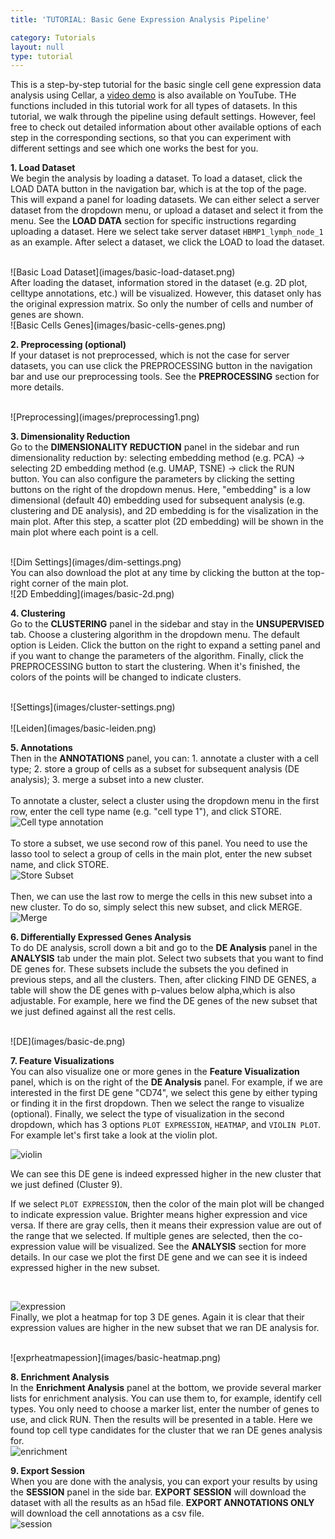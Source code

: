 ```yaml
---
title: 'TUTORIAL: Basic Gene Expression Analysis Pipeline'

category: Tutorials
layout: null
type: tutorial
---
```

This is a step-by-step tutorial for the basic single cell gene expression data analysis using Cellar, a [video demo](https://www.youtube.com/watch?v=J61itSMezFI) is also available on YouTube. THe functions included in this tutorial work for all types of datasets. In this tutorial, we walk through the pipeline using default settings. However, feel free to check out detailed information about other available options of each step in the corresponding sections, so that you can experiment with different settings and see which one works the best for you.

**1. Load Dataset**
<br>
    We begin the analysis by loading a dataset. To load a dataset, click the <span class='mbutton'>LOAD DATA</span> button in the navigation bar, which is at the top of the page. This will expand a panel for loading datasets. We can either select a server dataset from the dropdown menu, or upload a dataset and select it from the menu. See the **LOAD DATA** section for specific instructions regarding uploading a dataset. Here we select take server dataset `HBMP1_lymph_node_1` as an example. After select a dataset, we click the <span class='mbutton'>LOAD</span> to load the dataset.

<br>
![Basic Load Dataset](images/basic-load-dataset.png)
<br>
    After loading the dataset, information stored in the dataset (e.g. 2D plot, celltype annotations, etc.) will be visualized. However, this dataset only has the original expression matrix. So only the number of cells and number of genes are shown.

<br>
![Basic Cells Genes](images/basic-cells-genes.png)
<br>

**2. Preprocessing (optional)**
<br>
    If your dataset is not preprocessed, which is not the case for server datasets, you can use click the  <span class='mbutton'>PREPROCESSING</span> button in the navigation bar and use our preprocessing tools. See the **PREPROCESSING** section for more details.

<br>
![Preprocessing](images/preprocessing1.png)
<br>

**3. Dimensionality Reduction**
<br>
    Go to the **DIMENSIONALITY REDUCTION** panel in the sidebar and run dimensionality reduction by: selecting embedding method (e.g. PCA) -> selecting 2D embedding method (e.g. UMAP, TSNE) -> click the <span class='mbutton'>RUN</span> button. You can also configure the parameters by clicking the setting buttons on the right of the dropdown menus. Here, "embedding" is a low dimensional (default 40) embedding used for subsequent analysis (e.g. clustering and DE analysis), and 2D embedding is for the visalization in the main plot. After this step, a scatter plot (2D embedding) will be shown in the main plot where each point is a cell.

<br>
![Dim Settings](images/dim-settings.png)
<br>
You can also download the plot at any time by clicking the button at the top-right corner of the main plot.
<br>
![2D Embedding](images/basic-2d.png)
<br>

**4. Clustering**
<br>
    Go to the **CLUSTERING** panel in the sidebar and stay in the **UNSUPERVISED** tab. Choose a clustering algorithm in the dropdown menu. The default option is Leiden. Click the button on the right to expand a setting panel and if you want to change the parameters of the algorithm. Finally, click the <span class='mbutton'>PREPROCESSING</span> button to start the clustering. When it's finished, the colors of the points will be changed to indicate clusters.

<br>
![Settings](images/cluster-settings.png)
<br>

<br>
![Leiden](images/basic-leiden.png)
<br>

**5. Annotations**
<br>
    Then in the **ANNOTATIONS** panel, you can: 1. annotate a cluster with a cell type; 2. store a group of cells as a subset for subsequent analysis (DE analysis); 3. merge a subset into a new cluster.
<br>
<br>
    To annotate a cluster, select a cluster using the dropdown menu in the first row, enter the cell type name (e.g. "cell type 1"), and click <span class='mbutton'>STORE</span>.
<br>
![Cell type annotation](images/basic-cell-type.png)
<br>
<br>
    To store a subset, we use second row of this panel. You need to use the lasso tool to select a group of cells in the main plot, enter the new subset name, and click <span class='mbutton'>STORE</span>.
<br>
![Store Subset](images/basic-subset.png)
<br>
<br>
    Then, we can use the last row to merge the cells in this new subset into a new cluster. To do so, simply select this new subset, and click <span class='mbutton'>MERGE</span>.
<br>
![Merge](images/basic-merge.png)
<br>

**6. Differentially Expressed Genes Analysis**
<br>
To do DE analysis, scroll down a bit and go to the **DE Analysis** panel in the **ANALYSIS** tab under the main plot. Select two subsets that you want to find DE genes for. These subsets include the subsets the you defined in previous steps, and all the clusters. Then, after clicking <span class='mbutton'>FIND DE GENES</span>, a table will show the DE genes with p-values below <span class='mbutton'>alpha</span>,which is also adjustable. For example, here we find the DE genes of the new subset that we just defined against all the rest cells.

<br>
![DE](images/basic-de.png)
<br>

**7. Feature Visualizations**
<br>
You can also visualize one or more genes in the **Feature Visualization** panel, which is on the right of the **DE Analysis** panel. For example, if we are interested in the first DE gene "CD74", we select this gene by either typing or finding it in the first dropdown. Then we select the range to visualize (optional). Finally, we select the type of visualization in the second dropdown, which has 3 options `PLOT EXPRESSION`, `HEATMAP`, and `VIOLIN PLOT`. For example let's first take a look at the violin plot.
<br>

![violin](images/basic-violin.png)
<br>

We can see this DE gene is indeed expressed higher in the new cluster that we just defined (Cluster 9).
<br>

If we select `PLOT EXPRESSION`, then the color of the main plot will be changed to indicate expression value. Brighter means higher expression and vice versa. If there are gray cells, then it means their expression value are out of the range that we selected. If multiple genes are selected, then the co-expression value will be visualized. See the **ANALYSIS** section for more details. In our case we plot the first DE gene and we can see it is indeed expressed higher in the new subset.

<br>

![expression](images/basic-plot-expression.png)
<br>
Finally, we plot a heatmap for top 3 DE genes. Again it is clear that their expression values are higher in the new subset that we ran DE analysis for.

<br>
![exprheatmapession](images/basic-heatmap.png)
<br>

**8. Enrichment Analysis**
<br>
In the **Enrichment Analysis** panel at the bottom, we provide several marker lists for enrichment analysis. You can use them to, for example, identify cell types. You only need to choose a marker list, enter the number of genes to use, and click <span class='mbutton'>RUN</span>. Then the results will be presented in a table. Here we found top cell type candidates for the cluster that we ran DE genes analysis for.
<br>
![enrichment](images/basic-enrichment.png)
<br>

**9. Export Session**
<br>
When you are done with the analysis, you can export your results by using the **SESSION** panel in the side bar. **EXPORT SESSION** will download the dataset with all the results as an  <span class='extension'>h5ad</span> file. **EXPORT ANNOTATIONS ONLY** will download the cell annotations as a  <span class='extension'>csv</span> file.
<br>
![session](images/session.png)
<br>

